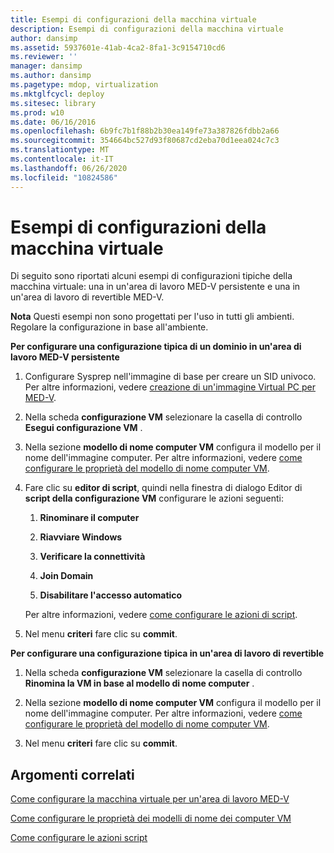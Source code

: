 ```yaml
---
title: Esempi di configurazioni della macchina virtuale
description: Esempi di configurazioni della macchina virtuale
author: dansimp
ms.assetid: 5937601e-41ab-4ca2-8fa1-3c9154710cd6
ms.reviewer: ''
manager: dansimp
ms.author: dansimp
ms.pagetype: mdop, virtualization
ms.mktglfcycl: deploy
ms.sitesec: library
ms.prod: w10
ms.date: 06/16/2016
ms.openlocfilehash: 6b9fc7b1f88b2b30ea149fe73a387826fdbb2a66
ms.sourcegitcommit: 354664bc527d93f80687cd2eba70d1eea024c7c3
ms.translationtype: MT
ms.contentlocale: it-IT
ms.lasthandoff: 06/26/2020
ms.locfileid: "10824586"
---
```

# Esempi di configurazioni della macchina virtuale


Di seguito sono riportati alcuni esempi di configurazioni tipiche della macchina virtuale: una in un'area di lavoro MED-V persistente e una in un'area di lavoro di revertible MED-V.

**Nota**  Questi esempi non sono progettati per l'uso in tutti gli ambienti. Regolare la configurazione in base all'ambiente.

 

**Per configurare una configurazione tipica di un dominio in un'area di lavoro MED-V persistente**

1.  Configurare Sysprep nell'immagine di base per creare un SID univoco. Per altre informazioni, vedere [creazione di un'immagine Virtual PC per MED-V](creating-a-virtual-pc-image-for-med-v.md#bkmk-howtoconfiguresysprepformedvimages).

2.  Nella scheda **configurazione VM** selezionare la casella di controllo **Esegui configurazione VM** .

3.  Nella sezione **modello di nome computer VM** configura il modello per il nome dell'immagine computer. Per altre informazioni, vedere [come configurare le proprietà del modello di nome computer VM](how-to-configure-vm-computer-name-pattern-propertiesmedvv2.md).

4.  Fare clic su **editor di script**, quindi nella finestra di dialogo Editor di **script della configurazione VM** configurare le azioni seguenti:

    1.  **Rinominare il computer**

    2.  **Riavviare Windows**

    3.  **Verificare la connettività**

    4.  **Join Domain**

    5.  **Disabilitare l'accesso automatico**

    Per altre informazioni, vedere [come configurare le azioni di script](how-to-set-up-script-actions.md).

5.  Nel menu **criteri** fare clic su **commit**.

**Per configurare una configurazione tipica in un'area di lavoro di revertible**

1.  Nella scheda **configurazione VM** selezionare la casella di controllo **Rinomina la VM in base al modello di nome computer** .

2.  Nella sezione **modello di nome computer VM** configura il modello per il nome dell'immagine computer. Per altre informazioni, vedere [come configurare le proprietà del modello di nome computer VM](how-to-configure-vm-computer-name-pattern-propertiesmedvv2.md).

3.  Nel menu **criteri** fare clic su **commit**.

## Argomenti correlati


[Come configurare la macchina virtuale per un'area di lavoro MED-V](how-to-configure-the-virtual-machine-setup-for-a-med-v-workspacemedvv2.md)

[Come configurare le proprietà dei modelli di nome dei computer VM](how-to-configure-vm-computer-name-pattern-propertiesmedvv2.md)

[Come configurare le azioni script](how-to-set-up-script-actions.md)

 

 






